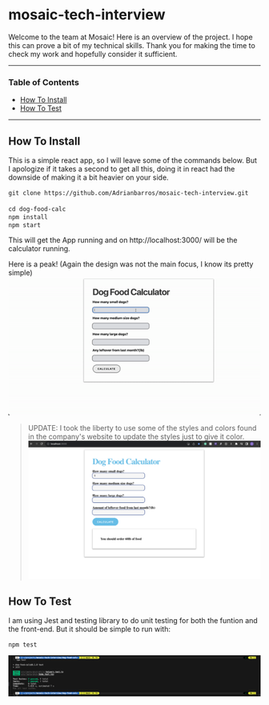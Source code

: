 # mosaic-tech-interview


Welcome to the team at Mosaic! Here is an overview of the project.
I hope this can prove a bit of my technical skills. Thank you for making the time to check my work and hopefully consider it sufficient. 

---

### Table of Contents
- [How To Install](#how-to-install)
- [How To Test](#how-to-test)


---
## How To Install

This is a simple react app, so I will leave some of the commands below. But I apologize if it takes a second to get all this, doing it in react had the downside of making it a bit heavier on your side.
```
git clone https://github.com/Adrianbarros/mosaic-tech-interview.git

cd dog-food-calc
npm install 
npm start
```

This will get the App running and on http://localhost:3000/ will be the calculator running.

Here is a peak!
(Again the design was not the main focus, I know its pretty simple)
![](dog-food-calc/src/Media/flowGif.gif)

>UPDATE: I took the liberty to use some of the styles and colors found in the company's website to update the styles just to give it color. 
![](dog-food-calc/src/Media/updatedScreenshot.png)


## How To Test

I am using Jest and testing library to do unit testing for both the funtion and the front-end. But it should be simple to run with:

```
npm test
```
![](dog-food-calc/src/Media/testScreenshot.png)